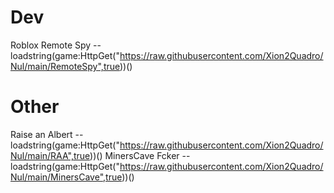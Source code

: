 # Dev
Roblox Remote Spy -- loadstring(game:HttpGet("https://raw.githubusercontent.com/Xion2Quadro/Nul/main/RemoteSpy",true))()
# Other
Raise an Albert -- loadstring(game:HttpGet("https://raw.githubusercontent.com/Xion2Quadro/Nul/main/RAA",true))()
MinersCave Fcker -- loadstring(game:HttpGet("https://raw.githubusercontent.com/Xion2Quadro/Nul/main/MinersCave",true))()
